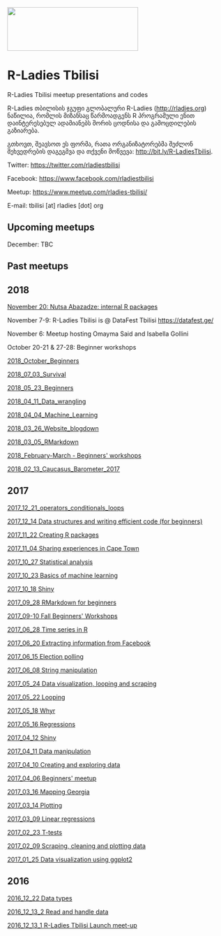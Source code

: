 
<img src="https://github.com/rladies/starter-kit/blob/master/logo/R-LadiesGlobal_RBG_online_LogoWithText_Horizontal.png" data-canonical-src="https://github.com/rladies/starter-kit/blob/master/logo/R-LadiesGlobal_RBG_online_LogoWithText_Horizontal.png" width="300" height="100" />

# R-Ladies Tbilisi
R-Ladies Tbilisi meetup presentations and codes

R-Ladies თბილისის ჯგუფი გლობალური R-Ladies (http://rladies.org) ნაწილია, რომლის მიზანსაც წარმოადგენს R პროგრამული ენით დაინტერესებულ ადამიანებს შორის ცოდნისა და გამოცდილების გაზიარება.

გთხოვთ, შეავსოთ ეს ფორმა, რათა ორგანიზატორებმა შეძლონ შეხვედრების დაგეგმვა და თქვენი მოწვევა: http://bit.ly/R-LadiesTbilisi. 

Twitter: https://twitter.com/rladiestbilisi

Facebook: https://www.facebook.com/rladiestbilisi

Meetup: https://www.meetup.com/rladies-tbilisi/

E-mail: tbilisi [at] rladies [dot] org


## Upcoming meetups
December: TBC

## Past meetups
 ## 2018
[November 20: Nutsa Abazadze: internal R packages](https://github.com/rladies/meetup-presentations_tbilisi/tree/master/r_package_nutsa)

November 7-9: R-Ladies Tbilisi is @ DataFest Tbilisi https://datafest.ge/

November 6: Meetup hosting Omayma Said and Isabella Gollini

October 20-21 & 27-28: Beginner workshops 

[2018_October_Beginners](https://github.com/rladies/meetup-presentations_tbilisi/tree/master/2018_October_Beginners)
 
 [2018_07_03_Survival](https://github.com/rladies/meetup-presentations_tbilisi/tree/master/Survival)
 
 [2018_05_23_Beginners](https://github.com/rladies/meetup-presentations_tbilisi/tree/master/2018_05_23_Beginners)
 
[2018_04_11_Data_wrangling](https://github.com/rladies/meetup-presentations_tbilisi/tree/master/Data_Wrangling) 
 
[2018_04_04_Machine_Learning](https://github.com/rladies/meetup-presentations_tbilisi/tree/master/Machine_Learning) 
 
[2018_03_26_Website_blogdown](https://github.com/rladies/meetup-presentations_tbilisi/tree/master/Website)

[2018_03_05_RMarkdown](https://github.com/rladies/meetup-presentations_tbilisi/tree/master/RMarkdown)

[2018_February-March - Beginners' workshops](https://github.com/rladies/meetup-presentations_tbilisi/tree/master/2018_Winter_Spring_Beginners)

[2018_02_13_Caucasus_Barometer_2017](https://github.com/rladies/meetup-presentations_tbilisi/tree/master/2018_02_13_CaucasusBarometer)

 
  ## 2017
[2017_12_21_operators_conditionals_loops](https://github.com/rladies/meetup-presentations_tbilisi/blob/master/2017_12_21_operators_conditional_loops)

[2017_12_14 Data structures and writing efficient code (for beginners)](https://github.com/rladies/meetup-presentations_tbilisi/tree/master/2017_12_14_datatypes_dplyr)

[2017_11_22 Creating R packages](https://github.com/rladies/meetup-presentations_tbilisi/tree/master/2017_11_22_package_development)  
 
 [2017_11_04 Sharing experiences in Cape Town](https://github.com/rladies/meetup-presentations_tbilisi/tree/master/2017_11_04_CapeTown_dataviz)
 
  [2017_10_27 Statistical analysis]()
  
  [2017_10_23 Basics of machine learning](https://github.com/rladies/meetup-presentations_tbilisi/tree/master/2017_10_23_Machine_learning)
  
   [2017_10_18 Shiny](https://github.com/rladies/meetup-presentations_tbilisi/tree/master/2017_10_18_Shiny)
   
   [2017_09_28 RMarkdown for beginners](https://github.com/rladies/meetup-presentations_tbilisi/tree/master/2017_10_04_RMarkdown)
   
   [2017_09-10 Fall Beginners' Workshops](https://github.com/rladies/meetup-presentations_tbilisi/tree/master/2017_Fall_Workshop)
 
 [2017_06_28 Time series in R](https://github.com/rladies/meetup-presentations_tbilisi/tree/master/2017_06_28_Time_series)
 
 [2017_06_20 Extracting information from Facebook](https://github.com/rladies/meetup-presentations_tbilisi/tree/master/2017_06_20_extracting_facebook)
 
 [2017_06_15 Election polling](https://github.com/rladies/meetup-presentations_tbilisi/tree/master/2017_06_05_election_polling)
 
 [2017_06_08 String manipulation](https://github.com/rladies/meetup-presentations_tbilisi/tree/master/2017_06_08_string_manipulation)

[2017_05_24 Data visualization, looping and scraping](https://github.com/rladies/meetup-presentations_tbilisi/tree/master/2017_05_24_Scraping)

[2017_05_22 Looping](https://github.com/rladies/meetup-presentations_tbilisi/tree/master/2017_05_22_looping)

[2017_05_18 Whyr](https://github.com/rladies/meetup-presentations_tbilisi/tree/master/2017_05_16_whyr)

[2017_05_16 Regressions](https://github.com/rladies/meetup-presentations_tbilisi/tree/master/2017_05_16_Regressions)

[2017_04_12 Shiny](https://github.com/rladies/meetup-presentations_tbilisi/tree/master/2017_04_12_shiny)

[2017_04_11 Data manipulation](https://github.com/rladies/meetup-presentations_tbilisi/tree/master/2017_04_11_Data_manipulation)

[2017_04_10 Creating and exploring data](https://github.com/rladies/meetup-presentations_tbilisi/tree/master/2017_04_10_Creating%20-%20exploring%20data)

[2017_04_06 Beginners' meetup](https://github.com/rladies/meetup-presentations_tbilisi/tree/master/2017_04_06_Beginners)

[2017_03_16 Mapping Georgia](https://github.com/rladies/meetup-presentations_tbilisi/tree/master/2017_03_16_10_Mapping_Georgia)

[2017_03_14 Plotting](https://github.com/rladies/meetup-presentations_tbilisi/tree/master/2017_03_14_9_Plotting)

[2017_03_09 Linear regressions](https://github.com/rladies/meetup-presentations_tbilisi/tree/master/2017_03_09_8_Linear_Regression)

[2017_02_23 T-tests](https://github.com/rladies/meetup-presentations_tbilisi/tree/master/2017_02_23_7_Ttests)

[2017_02_09 Scraping, cleaning and plotting data](https://github.com/rladies/meetup-presentations_tbilisi/tree/master/2017_02_09_6_scraping_data)

[2017_01_25 Data visualization using ggplot2](https://github.com/rladies/meetup-presentations_tbilisi/tree/master/2017_01_26_5_dataviz)


  ## 2016

[2016_12_22 Data types](https://github.com/rladies/meetup-presentations_tbilisi/tree/master/2016_12_22_3_data_types)

[2016_12_13_2 Read and handle data](https://github.com/rladies/meetup-presentations_tbilisi/tree/master/2016_12_13_2_read_handle_data)

[2016_12_13_1 R-Ladies Tbilisi Launch meet-up](https://github.com/rladies/meetup-presentations_tbilisi/tree/master/2016_12_13_1_Launch)
